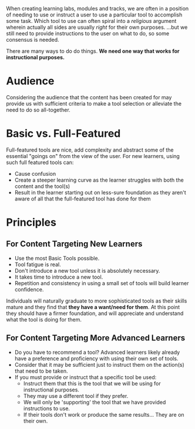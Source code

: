 When creating learning labs, modules and tracks, we are often in a position of needing to use or instruct a user to use a particular tool to accomplish some task.  Which tool to use can often spiral into a _religious_ argument wherein actually all sides are usually _right_ for their own purposes.  ...but we still need to provide instructions to the user on what to do, so some consensus is needed.

There are many ways to do do things.  **We need one way that works for instructional purposes.**


# Audience

Considering the audience that the content has been created for may provide us with sufficient criteria to make a tool selection or alleviate the need to do so all-together.


# Basic vs. Full-Featured

Full-featured tools are nice, add complexity and abstract some of the essential "goings on" from the view of the user.  For new learners, using such full featured tools can:
- Cause confusion
- Create a steeper learning curve as the learner struggles with both the content and the tool(s)
- Result in the learner starting out on less-sure foundation as they aren't aware of all that the full-featured tool has done for them


# Principles

## For Content Targeting New Learners
* Use the most Basic Tools possible.
* Tool fatigue is real.
* Don't introduce a new tool unless it is absolutely necessary.
* It takes time to introduce a new tool.
* Repetition and consistency in using a small set of tools will build learner confidence.

Individuals will naturally graduate to more sophisticated tools as their skills mature and they find that **they have a want/need for them**.  At this point they should have a firmer foundation, and will appreciate and understand what the tool is doing for them.

## For Content Targeting More Advanced Learners
* Do you have to recommend a tool?  Advanced learners likely already have a preference and proficiency with using their own set of tools.
* Consider that it may be sufficient just to instruct them on the action(s) that need to be taken.
* If you must provide or instruct that a specific tool be used:
  * Instruct them that this is the tool that we will be using for instructional purposes.
  * They may use a different tool if they prefer.
  * We will only be 'supporting' the tool that we have provided instructions to use.
  * If their tools don't work or produce the same results... They are on their own.